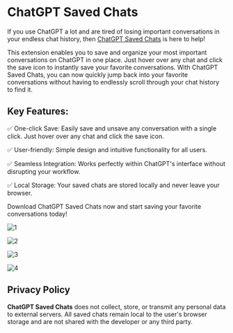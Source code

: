 # ChatGPT Saved Chats

If you use ChatGPT a lot and are tired of losing important conversations in your endless chat history, then [ChatGPT Saved Chats](https://chromewebstore.google.com/detail/chatgpt-saved-chats/aonhnhcglgpnpopfghdplgcdkhchkkcg) is here to help!

This extension enables you to save and organize your most important conversations on ChatGPT in one place. Just hover over any chat and click the save icon to instantly save your favorite conversations. With ChatGPT Saved Chats, you can now quickly jump back into your favorite conversations without having to endlessly scroll through your chat history to find it.

## Key Features:

✅ One-click Save: Easily save and unsave any conversation with a single click. Just hover over any chat and click the save icon.

✅ User-friendly: Simple design and intuitive functionality for all users.

✅ Seamless Integration: Works perfectly within ChatGPT's interface without disrupting your workflow.

✅ Local Storage: Your saved chats are stored locally and never leave your browser.

Download ChatGPT Saved Chats now and start saving your favorite conversations today!


![1](screenshots/1.jpg)

![2](screenshots/2.jpg)

![3](screenshots/3.jpg)

![4](screenshots/4.jpg)

## Privacy Policy
**ChatGPT Saved Chats** does not collect, store, or transmit any personal data to external servers. All saved chats remain local to the user's browser storage and are not shared with the developer or any third party.
